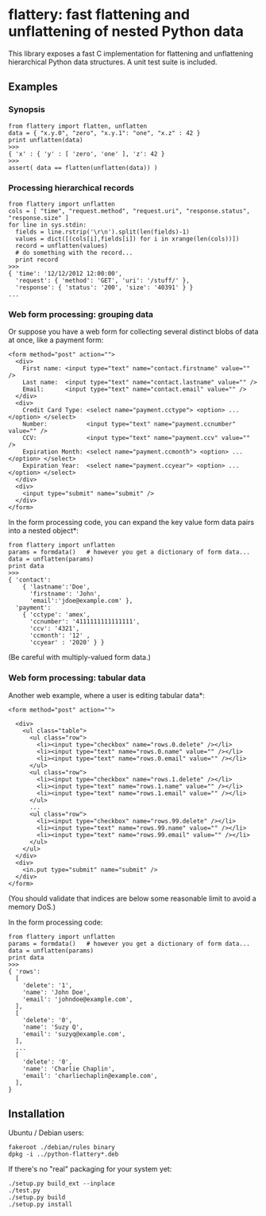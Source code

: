 # flattery: fast flattening and unflattening of nested Python data #

This library exposes a fast C implementation for flattening and unflattening hierarchical Python data structures. A unit test suite is included.

## Examples ##

### Synopsis ###

    from flattery import flatten, unflatten
    data = { "x.y.0", "zero", "x.y.1": "one", "x.z" : 42 }
    print unflatten(data)
    >>>
    { 'x' : { 'y' : [ 'zero', 'one' ], 'z': 42 }
    >>>
    assert( data == flatten(unflatten(data)) )

### Processing hierarchical records ###

    from flattery import unflatten
    cols = [ "time", "request.method", "request.uri", "response.status", "response.size" ]
    for line in sys.stdin:
      fields = line.rstrip('\r\n').split(len(fields)-1)
      values = dict([(cols[i],fields[i]) for i in xrange(len(cols))])
      record = unflatten(values)
      # do something with the record...
      print record
    >>>
    { 'time': '12/12/2012 12:00:00',
      'request': { 'method': 'GET', 'uri': '/stuff/' },
      'response': { 'status': '200', 'size': '40391' } }
    ...

### Web form processing: grouping data ###

Or suppose you have a web form for collecting several distinct blobs of data at once, like a payment form:

    <form method="post" action="">
      <div>
        First name: <input type="text" name="contact.firstname" value="" />
        Last name:  <input type="text" name="contact.lastname" value="" />
        Email:      <input type="text" name="contact.email" value="" />
      </div>
      <div>
        Credit Card Type: <select name="payment.cctype"> <option> ... </option> </select>
        Number:           <input type="text" name="payment.ccnumber" value="" />
        CCV:              <input type="text" name="payment.ccv" value="" />
        Expiration Month: <select name="payment.ccmonth"> <option> ... </option> </select>
        Expiration Year:  <select name="payment.ccyear"> <option> ... </option> </select>
      </div>
      <div>
        <input type="submit" name="submit" />
      </div>
    </form>

In the form processing code, you can expand the key value form data pairs into a nested object\*:

    from flattery import unflatten
    params = formdata()   # however you get a dictionary of form data...
    data = unflatten(params)
    print data
    >>>
    { 'contact':
        { 'lastname':'Doe',
          'firstname': 'John',
          'email':'jdoe@example.com' },
      'payment':
        { 'cctype': 'amex',
          'ccnumber': '4111111111111111',
          'ccv': '4321',
          'ccmonth': '12' ,
          'ccyear' : '2020' } }

(Be careful with multiply-valued form data.)

### Web form processing: tabular data ###

Another web example, where a user is editing tabular data\*:

    <form method="post" action="">

      <div>
        <ul class="table">
          <ul class="row">
            <li><input type="checkbox" name="rows.0.delete" /></li>
            <li><input type="text" name="rows.0.name" value="" /></li>
            <li><input type="text" name="rows.0.email" value="" /></li>
          </ul>
          <ul class="row">
            <li><input type="checkbox" name="rows.1.delete" /></li>
            <li><input type="text" name="rows.1.name" value="" /></li>
            <li><input type="text" name="rows.1.email" value="" /></li>
          </ul>
          ...
          <ul class="row">
            <li><input type="checkbox" name="rows.99.delete" /></li>
            <li><input type="text" name="rows.99.name" value="" /></li>
            <li><input type="text" name="rows.99.email" value="" /></li>
          </ul>
        </ul>
      </div>
      <div>
        <in.put type="submit" name="submit" />
      </div>
    </form>

(You should validate that indices are below some reasonable limit to avoid a memory DoS.)

In the form processing code:

    from flattery import unflatten
    params = formdata()   # however you get a dictionary of form data...
    data = unflatten(params)
    print data
    >>>
    { 'rows':
      [
        'delete': '1',
        'name': 'John Doe',
        'email': 'johndoe@example.com',
      ],
      [
        'delete': '0',
        'name': 'Suzy Q',
        'email': 'suzyq@example.com',
      ],
      ...
      [
        'delete': '0',
        'name': 'Charlie Chaplin',
        'email': 'charliechaplin@example.com',
      ],
    }

## Installation ##

Ubuntu / Debian users:

    fakeroot ./debian/rules binary
    dpkg -i ../python-flattery*.deb

If there's no "real" packaging for your system yet:

    ./setup.py build_ext --inplace
    ./test.py
    ./setup.py build
    ./setup.py install

